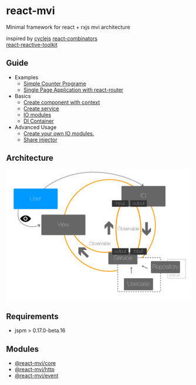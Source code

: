 # react-mvi
Minimal framework for react + rxjs mvi architecture

inspired by
[cyclejs](http://cycle.js.org/)
[react-combinators](https://github.com/milankinen/react-combinators)  
[react-reactive-toolkit](https://github.com/milankinen/react-reactive-toolkit)

## Guide

- Examples
    - [Simple Counter Programe](./docs/basic_guide.md)
    - [Single Page Application with react-router](./docs/spa.md)
- Basics
    - [Create component with context](./docs/basics/create_component.md)
    - [Create service](./docs/basics/create_service.md)
    - [IO modules](./docs/basics/io_modules.md)
    - [DI Container](./docs/basics/di_container.md)
- Advanced Usage
    - [Create your own IO modules.](./docs/au/create_yowim.md)
    - [Share injector](./docs/au/share_injector.md)

## Architecture

![architecture](./images/mvi_clean_arc.png)

## Requirements

- jspm > 0.17.0-beta.16

## Modules

- [@react-mvi/core](modules/core)
- [@react-mvi/http](modules/http)
- [@react-mvi/event](modules/event)
